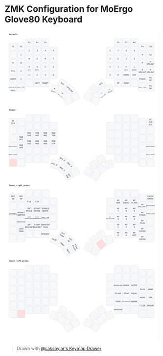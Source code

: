 # ZMK Configuration for MoErgo Glove80 Keyboard

![Keymap Representation](./keymap-drawer/glove80.svg?raw=true "Keymap Representation")

> Drawn with [@caksoylar's Keymap Drawer](https://github.com/caksoylar/keymap-drawer)
